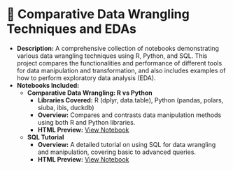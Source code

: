 # 🧹 **Comparative Data Wrangling Techniques and EDAs**
  - **Description:** A comprehensive collection of notebooks demonstrating various data wrangling techniques using R, Python, and SQL. This project compares the functionalities and performance of different tools for data manipulation and transformation, and also includes examples of how to perform exploratory data analysis (EDA).
  - **Notebooks Included:**
    - **Comparative Data Wrangling: R vs Python**
      - **Libraries Covered:** R (dplyr, data.table), Python (pandas, polars, siuba, ibis, duckdb)
      - **Overview:** Compares and contrasts data manipulation methods using both R and Python libraries.
      - **HTML Preview:** [View Notebook](https://htmlpreview.github.io/?https://github.com/estebancalle/data-wrangling-and-eda/blob/main/Data_manipulation_libraries_Dplyr_Polars_Pandas_ibis_Siuba.html)
    - **SQL Tutorial**
      - **Overview:** A detailed tutorial on using SQL for data wrangling and manipulation, covering basic to advanced queries.
      - **HTML Preview:** [View Notebook](https://htmlpreview.github.io/?https://github.com/estebancalle/data-wrangling-and-eda/blob/main/SQL-TUTORIAL.html)
